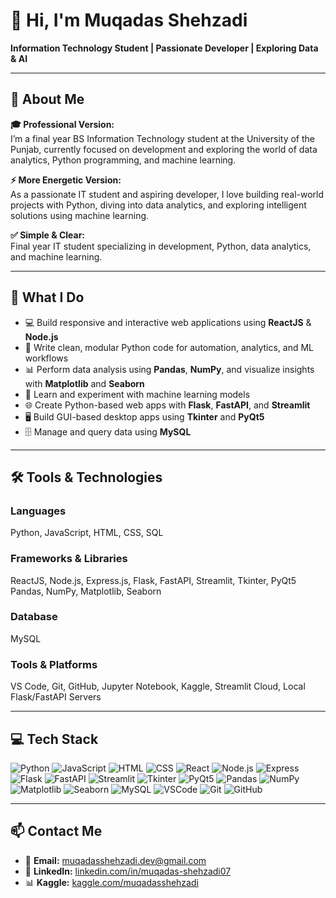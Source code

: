 # 👋 Hi, I'm Muqadas Shehzadi  
**Information Technology Student | Passionate Developer | Exploring Data & AI**

---

## 💫 About Me

**🎓 Professional Version:**  
I’m a final year BS Information Technology student at the University of the Punjab, currently focused on development and exploring the world of data analytics, Python programming, and machine learning.

**⚡ More Energetic Version:**  
As a passionate IT student and aspiring developer, I love building real-world projects with Python, diving into data analytics, and exploring intelligent solutions using machine learning.

**✅ Simple & Clear:**  
Final year IT student specializing in development, Python, data analytics, and machine learning.

---

## 🚀 What I Do

- 💻 Build responsive and interactive web applications using **ReactJS** & **Node.js**  
- 🐍 Write clean, modular Python code for automation, analytics, and ML workflows  
- 📊 Perform data analysis using **Pandas**, **NumPy**, and visualize insights with **Matplotlib** and **Seaborn**  
- 🧠 Learn and experiment with machine learning models  
- 🌐 Create Python-based web apps with **Flask**, **FastAPI**, and **Streamlit**  
- 🖥️ Build GUI-based desktop apps using **Tkinter** and **PyQt5**  
- 🗄️ Manage and query data using **MySQL**

---

## 🛠️ Tools & Technologies

### **Languages**  
Python, JavaScript, HTML, CSS, SQL

### **Frameworks & Libraries**  
ReactJS, Node.js, Express.js, Flask, FastAPI, Streamlit, Tkinter, PyQt5  
Pandas, NumPy, Matplotlib, Seaborn

### **Database**  
MySQL

### **Tools & Platforms**  
VS Code, Git, GitHub, Jupyter Notebook, Kaggle, Streamlit Cloud, Local Flask/FastAPI Servers

---

## 💻 Tech Stack

![Python](https://img.shields.io/badge/Python-3776AB?style=flat&logo=python&logoColor=white)
![JavaScript](https://img.shields.io/badge/JavaScript-F7DF1E?style=flat&logo=javascript&logoColor=black)
![HTML](https://img.shields.io/badge/HTML5-E34F26?style=flat&logo=html5&logoColor=white)
![CSS](https://img.shields.io/badge/CSS3-1572B6?style=flat&logo=css3&logoColor=white)
![React](https://img.shields.io/badge/React-20232A?style=flat&logo=react&logoColor=61DAFB)
![Node.js](https://img.shields.io/badge/Node.js-339933?style=flat&logo=nodedotjs&logoColor=white)
![Express](https://img.shields.io/badge/Express.js-000000?style=flat&logo=express&logoColor=white)
![Flask](https://img.shields.io/badge/Flask-000000?style=flat&logo=flask&logoColor=white)
![FastAPI](https://img.shields.io/badge/FastAPI-009688?style=flat&logo=fastapi&logoColor=white)
![Streamlit](https://img.shields.io/badge/Streamlit-FF4B4B?style=flat&logo=streamlit&logoColor=white)
![Tkinter](https://img.shields.io/badge/Tkinter-FF6F00?style=flat&logo=python&logoColor=white)
![PyQt5](https://img.shields.io/badge/PyQt5-41CD52?style=flat&logo=qt&logoColor=white)
![Pandas](https://img.shields.io/badge/Pandas-150458?style=flat&logo=pandas&logoColor=white)
![NumPy](https://img.shields.io/badge/NumPy-013243?style=flat&logo=numpy&logoColor=white)
![Matplotlib](https://img.shields.io/badge/Matplotlib-11557C?style=flat&logo=matplotlib&logoColor=white)
![Seaborn](https://img.shields.io/badge/Seaborn-4B8BBE?style=flat&logo=python&logoColor=white)
![MySQL](https://img.shields.io/badge/MySQL-4479A1?style=flat&logo=mysql&logoColor=white)
![VSCode](https://img.shields.io/badge/VSCode-007ACC?style=flat&logo=visual-studio-code&logoColor=white)
![Git](https://img.shields.io/badge/Git-F05032?style=flat&logo=git&logoColor=white)
![GitHub](https://img.shields.io/badge/GitHub-181717?style=flat&logo=github&logoColor=white)

---

## 📫 Contact Me

- 📧 **Email:** [muqadasshehzadi.dev@gmail.com](mailto:muqadasshehzadi.dev@gmail.com)  
- 💼 **LinkedIn:** [linkedin.com/in/muqadas-shehzadi07](https://www.linkedin.com/in/muqadas-shehzadi07/)  
- 📊 **Kaggle:** [kaggle.com/muqadasshehzadi](https://www.kaggle.com/muqadasshehzadi)  

